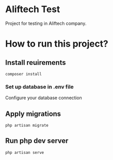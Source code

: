 # Aliftech Test
Project for testing in Aliftech company.

# How to run this project?

## Install reuirements
`composer install`
### Set up database in .env file
Configure your database connection
## Apply migrations
`php artisan migrate`
## Run php dev server
`php artisan serve`
